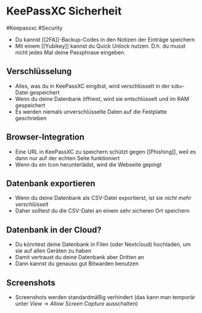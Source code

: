# KeePassXC Sicherheit

#Keepassxc #Security

- Du kannst [[2FA]]-Backup-Codes in den Notizen der Einträge speichern
- Mit einem [[Yubikey]] kannst du Quick Unlock nutzen. D.h. du musst nicht jedes Mal deine Passphrase eingeben.

## Verschlüsselung
- Alles, was du in KeePassXC eingibst, wird verschlüsselt in der `kdbx`-Datei gespeichert
- Wenn du deine Datenbank öffnest, wird sie entschlüsselt und im RAM gespeichert
- Es werden niemals unverschlüsselte Daten auf die Festplatte geschrieben

## Browser-Integration
- Eine URL in KeePassXC zu speichern schützt gegen [[Phishing]], weil es dann nur auf der echten Seite funktioniert
- Wenn du ein Icon herunterlädst, wird die Webseite gepingt

## Datenbank exportieren
- Wenn du deine Datenbank als CSV-Datei exportierst, ist sie _nicht mehr verschlüsselt_
- Daher solltest du die CSV-Datei an einem sehr sicheren Ort speichern

## Datenbank in der Cloud?
- Du könntest deine Datenbank in Filen (oder Nextcloud) hochladen, um sie auf allen Geräten zu haben
- Damit vertraust du deine Datenbank aber Dritten an
- Dann kannst du genauso gut Bitwarden benutzen

## Screenshots
- Screenshots werden standardmäßig verhindert (das kann man temporär unter _View_ -> _Allow Screen Capture_ ausschalten)
